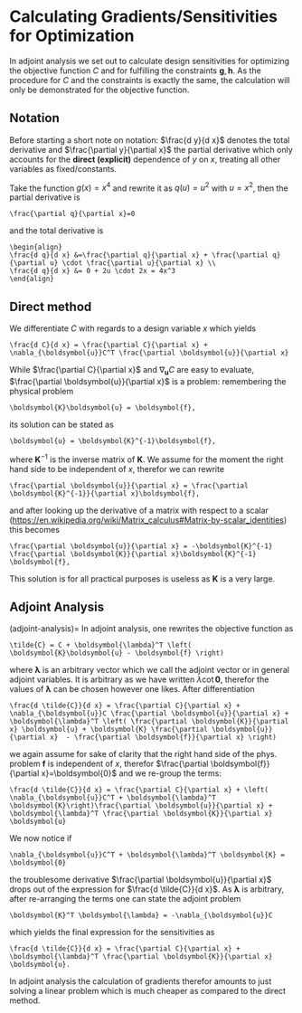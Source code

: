 # Calculating Gradients/Sensitivities for Optimization

In adjoint analysis we set out to calculate design sensitivities for optimizing
the objective function $C$ and for fulfilling the constraints $\boldsymbol{g},\boldsymbol{h}$.
As the procedure for $C$ and the constraints is exactly the same, the 
calculation will only be demonstrated for the objective function.

## Notation
Before starting a short note on notation: $\frac{d y}{d x}$ denotes the total 
derivative and $\frac{\partial y}{\partial x}$ the partial derivative which 
only accounts for the **direct (explicit)** dependence of $y$ on $x$, treating 
all other variables as fixed/constants.

Take the function $g(x)=x^4$ and rewrite it as $q(u)=u^2$ with $u=x^2$, then
the partial derivative is 
```{math}
\frac{\partial q}{\partial x}=0 
``` 
and the total derivative is
```{math}
\begin{align}
\frac{d q}{d x} &=\frac{\partial q}{\partial x} + \frac{\partial q}{\partial u} \cdot \frac{\partial u}{\partial x} \\
\frac{d q}{d x} &= 0 + 2u \cdot 2x = 4x^3
\end{align}
``` 
## Direct method
We differentiate $C$ with regards to a design variable $x$ which 
yields 
```{math}
\frac{d C}{d x} = \frac{\partial C}{\partial x} + \nabla_{\boldsymbol{u}}C^T \frac{\partial \boldsymbol{u}}{\partial x}
```
While $\frac{\partial C}{\partial x}$ and $\nabla_{\boldsymbol{u}}C$ are easy to 
evaluate, $\frac{\partial \boldsymbol{u}}{\partial x}$ is a problem: remembering the physical
problem
```{math}
\boldsymbol{K}\boldsymbol{u} = \boldsymbol{f},
```
its solution can be stated as 
```{math}
\boldsymbol{u} = \boldsymbol{K}^{-1}\boldsymbol{f},
``` 
where $\boldsymbol{K}^{-1}$ is the inverse matrix of $\boldsymbol{K}$. 
We assume for the moment the right hand side to be independent of $x$, therefor
we can rewrite
```{math}
\frac{\partial \boldsymbol{u}}{\partial x} = \frac{\partial \boldsymbol{K}^{-1}}{\partial x}\boldsymbol{f},
```
and after looking up the derivative of a matrix with respect to a scalar 
(https://en.wikipedia.org/wiki/Matrix_calculus#Matrix-by-scalar_identities) 
this becomes
```{math}
\frac{\partial \boldsymbol{u}}{\partial x} = -\boldsymbol{K}^{-1} \frac{\partial \boldsymbol{K}}{\partial x}\boldsymbol{K}^{-1} \boldsymbol{f},
```
This solution is for all practical purposes is useless as $\boldsymbol{K}$ is a
very large.

## Adjoint Analysis
(adjoint-analysis)=
In adjoint analysis, one rewrites the objective function as 
```{math}
\tilde{C} = C + \boldsymbol{\lambda}^T \left( \boldsymbol{K}\boldsymbol{u} - \boldsymbol{f} \right)
```
where $\boldsymbol{\lambda}$ is an arbitrary vector which we call the adjoint 
vector or in general adjoint variables. It is arbitrary as we have written 
$\lambda \cot \boldsymbol{0}$, therefor the values of $\boldsymbol{\lambda}$ can 
be chosen however one likes. After differentiation
```{math}
\frac{d \tilde{C}}{d x} = \frac{\partial C}{\partial x} + \nabla_{\boldsymbol{u}}C \frac{\partial \boldsymbol{u}}{\partial x} +  \boldsymbol{\lambda}^T \left( \frac{\partial \boldsymbol{K}}{\partial x} \boldsymbol{u} + \boldsymbol{K} \frac{\partial \boldsymbol{u}}{\partial x}  - \frac{\partial \boldsymbol{f}}{\partial x} \right)
```
we again assume for sake of clarity that the right hand side of the phys. 
problem $\boldsymbol{f}$ is independent of $x$, therefor $\frac{\partial \boldsymbol{f}}{\partial x}=\boldsymbol{0}$
and we re-group the terms: 
```{math}
\frac{d \tilde{C}}{d x} = \frac{\partial C}{\partial x} + \left( \nabla_{\boldsymbol{u}}C^T + \boldsymbol{\lambda}^T \boldsymbol{K}\right)\frac{\partial \boldsymbol{u}}{\partial x} +  \boldsymbol{\lambda}^T \frac{\partial \boldsymbol{K}}{\partial x} \boldsymbol{u}
```
We now notice if 
```{math}
\nabla_{\boldsymbol{u}}C^T + \boldsymbol{\lambda}^T \boldsymbol{K} = \boldsymbol{0}
```
the troublesome derivative $\frac{\partial \boldsymbol{u}}{\partial x}$ drops 
out of the expression for $\frac{d \tilde{C}}{d x}$. As $\boldsymbol{\lambda}$ 
is arbitrary, after re-arranging the terms one can state the adjoint problem
```{math}
\boldsymbol{K}^T \boldsymbol{\lambda} = -\nabla_{\boldsymbol{u}}C
```
which yields the final expression for the sensitivities as 
```{math}
\frac{d \tilde{C}}{d x} = \frac{\partial C}{\partial x} + \boldsymbol{\lambda}^T \frac{\partial \boldsymbol{K}}{\partial x} \boldsymbol{u}.
```
In adjoint analysis the calculation of gradients therefor amounts to just 
solving a linear problem which is much cheaper as compared to the direct method.